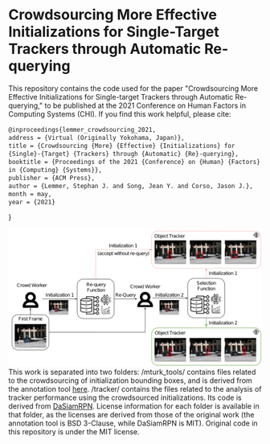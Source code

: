 
# Crowdsourcing More Effective Initializations for Single-Target Trackers through Automatic Re-querying
This repository contains the code used for the paper "Crowdsourcing More Effective Initializations for Single-target Trackers through Automatic Re-querying," to be published at the 2021 Conference on Human Factors in Computing Systems (CHI). If you find this work helpful, please cite:

    @inproceedings{lemmer_crowdsourcing_2021,
	address = {Virtual (Originally Yokohama, Japan)},
	title = {Crowdsourcing {More} {Effective} {Initializations} for {Single}-{Target} {Trackers} through {Automatic} {Re}-querying},
	booktitle = {Proceedings of the 2021 {Conference} on {Human} {Factors} in {Computing} {Systems}},
	publisher = {ACM Press},
	author = {Lemmer, Stephan J. and Song, Jean Y. and Corso, Jason J.},
	month = may,
	year = {2021}
}

![Smart Replacement Teaser Figure](https://github.com/lemmersj/crowdsourcing-effective-initializations/blob/main/teaser_fig.png)
This work is separated into two folders: /mturk_tools/ contains files related to the crowdsourcing of initialization bounding boxes, and is derived from the annotation tool [here](https://github.com/kyamagu/bbox-annotator).  /tracker/ contains the files related to the analysis of tracker performance using the crowdsourced initializations. Its code is derived from [DaSiamRPN](https://github.com/foolwood/DaSiamRPN). License information for each folder is available in that folder, as the licenses are derived from those of the original work (the annotation tool is BSD 3-Clause, while DaSiamRPN is MIT). Original code in this repository is under the MIT license.
